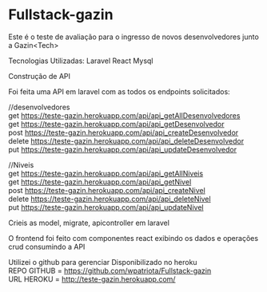 # Fullstack-gazin
Este é o teste de avaliação para o ingresso de novos desenvolvedores junto a Gazin&lt;Tech>

Tecnologias Utilizadas:
Laravel
React
Mysql

Construção de API

Foi feita uma API em laravel com as todos os endpoints solicitados:

//desenvolvedores<br/>
get  https://teste-gazin.herokuapp.com/api/api_getAllDesenvolvedores <br/>
get  https://teste-gazin.herokuapp.com/api/api_getDesenvolvedor<br/>
post https://teste-gazin.herokuapp.com/api/api_createDesenvolvedor<br/>
delete https://teste-gazin.herokuapp.com/api/api_deleteDesenvolvedor<br/>
put https://teste-gazin.herokuapp.com/api/api_updateDesenvolvedor<br/>

//Niveis<br/>
get  https://teste-gazin.herokuapp.com/api/api_getAllNiveis<br/>
get  https://teste-gazin.herokuapp.com/api/api_getNivel<br/>
post https://teste-gazin.herokuapp.com/api/api_createNivel<br/>
delete https://teste-gazin.herokuapp.com/api/api_deleteNivel<br/>
put https://teste-gazin.herokuapp.com/api/api_updateNivel<br/>


Crieis as model, migrate, apicontroller em laravel

O frontend foi feito com componentes react exibindo os dados e operações crud consumindo a API

Utilizei o github para gerenciar
Disponibilizado no heroku
<br/>
REPO GITHUB = https://github.com/wpatriota/Fullstack-gazin<br/>
URL HEROKU = http://teste-gazin.herokuapp.com/

